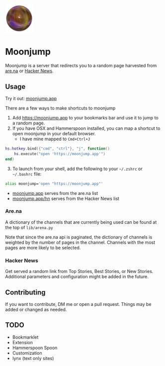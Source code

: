<!-- <h1 align="center">Moonjump</h1> -->

<img width="90px" src="./assets/moonjump.png" alt="moonjump">
<p align="center">
</p>

# Moonjump

Moonjump is a server that redirects you to a random page harvested from [are.na](https://are.na) or [Hacker News](https://news.ycombinator.com).

## Usage

Try it out: [moonjump.app](https://moonjump.com)

There are a few ways to make shortcuts to moonjump

1. Add https://moonjump.app to your bookmarks bar and use it to jump to a random page.
2. If you have OSX and Hammerspoon installed, you can map a shortcut to open moonjump in your default browser.
   - I have mine mapped to `Cmd+Ctrl+J`

```lua
hs.hotkey.bind({"cmd", "ctrl"}, "j", function()
	hs.execute("open 'https://moonjump.app'")
end)
```

3. To launch from your shell, add the following to your `~/.zshrc` or `~/.bashrc` file:

```bash
alias moonjump='open "https://moonjump.app"'
```

- [moonjump.app](https://moonjump.app) serves from the are.na list
- [moonjump.app/hn](https://moonjump.app/hn) serves from the Hacker News list

### Are.na

A dictionary of the channels that are currently being used can be found at the top of `lib/arena.py`

Note that since the are.na api is paginated, the dictionary of channels is weighted by the number of pages in the channel. Channels with the most pages are more likely to be selected.

### Hacker News

Get served a random link from Top Stories, Best Stories, or New Stories. Additional parameters and configuration might be added in the future.

## Contributing

If you want to contribute, DM me or open a pull request. Things may be added or changed as needed.

## TODO

- Bookmarklet
- Extension
- Hammerspoon Spoon
- Customization
- lynx (text only sites)
